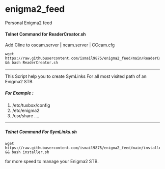 # enigma2_feed
Personal Enigma2 feed

#### Telnet Command for ReaderCreator.sh
Add Cline to oscam.server | ncam.server | CCcam.cfg

```
wget https://raw.githubusercontent.com/ismail9875/enigma2_feed/main/ReaderCreator.sh && bash ReaderCreator.sh
```
___

This Script help you to create SymLinks For all most 
visited path of an Enigma2 STB
##### For Example :
1. /etc/tuxbox/config
2. /etc/enigma2
3. /usr/share ....
___

##### Telnet Command For SymLinks.sh
```
wget https://raw.githubusercontent.com/ismail9875/enigma2_feed/main/installer.sh && bash installer.sh
```


for more speed to manage your Enigma2 STB.
